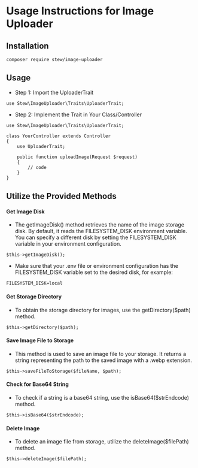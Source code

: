 # Usage Instructions for Image Uploader

## Installation

```
composer require stew/image-uploader
```

## Usage

- Step 1: Import the UploaderTrait

```angular2html
use Stew\ImageUploader\Traits\UploaderTrait;
```

- Step 2: Implement the Trait in Your Class/Controller

```angular2html
use Stew\ImageUploader\Traits\UploaderTrait;

class YourController extends Controller
{
    use UploaderTrait;

    public function uploadImage(Request $request)
    {
        // code
    }
}
```

## Utilize the Provided Methods

 #### Get Image Disk

- The getImageDisk() method retrieves the name of the image storage disk. By default, it reads the FILESYSTEM_DISK environment variable. You can specify a different disk by setting the FILESYSTEM_DISK variable in your environment configuration.

```angular2html
$this->getImageDisk();
```

- Make sure that your .env file or environment configuration has the FILESYSTEM_DISK variable set to the desired disk, for example:

```angular2html
FILESYSTEM_DISK=local
```

#### Get Storage Directory

 - To obtain the storage directory for images, use the getDirectory($path) method.

```angular2html
$this->getDirectory($path);
```

#### Save Image File to Storage

- This method is used to save an image file to your storage. It returns a string representing the path to the saved image with a .webp extension.

```angular2html
$this->saveFileToStorage($fileName, $path);
```

#### Check for Base64 String

- To check if a string is a base64 string, use the isBase64($strEndcode) method.

```angular2html
$this->isBase64($strEndcode);
```

#### Delete Image

- To delete an image file from storage, utilize the deleteImage($filePath) method.

```angular2html
$this->deleteImage($filePath);
```
